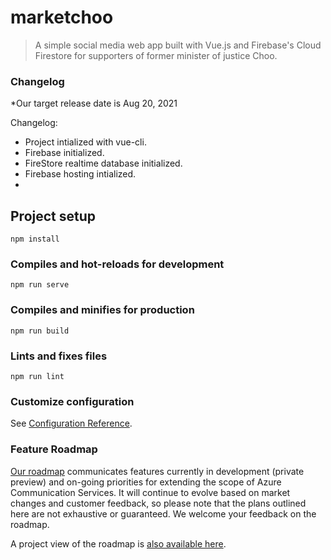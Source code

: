 # marketchoo

> A simple social media web app built with Vue.js and Firebase's Cloud Firestore for supporters of former minister of justice Choo.

### Changelog
*Our target release date is Aug 20, 2021

Changelog:

* Project intialized with vue-cli.
* Firebase initialized.
* FireStore realtime database initialized.
* Firebase hosting intialized.
* 
## Project setup
```
npm install
```

### Compiles and hot-reloads for development
```
npm run serve
```

### Compiles and minifies for production
```
npm run build
```

### Lints and fixes files
```
npm run lint
```

### Customize configuration
See [Configuration Reference](https://cli.vuejs.org/config/).

### Feature Roadmap
[Our roadmap](roadmap.md) communicates features currently in development (private preview) and on-going priorities for extending the scope of Azure Communication Services. It will continue to evolve based on market changes and customer feedback, so please note that the plans outlined here are not exhaustive or guaranteed. We welcome your feedback on the roadmap.

A project view of the roadmap is [also available here](https://github.com/hyounoo/marketchoo/projects/1).